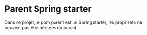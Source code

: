 # Parent Spring starter

Dans ce projet, le pom parent est un Spring starter, les propriétés ne peuvent pas 
être héritées du parent.